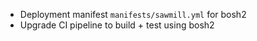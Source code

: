 * Deployment manifest `manifests/sawmill.yml` for bosh2
* Upgrade CI pipeline to build + test using bosh2
